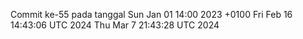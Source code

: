Commit ke-55 pada tanggal Sun Jan 01 14:00 2023 +0100
Fri Feb 16 14:43:06 UTC 2024
Thu Mar  7 21:43:28 UTC 2024
